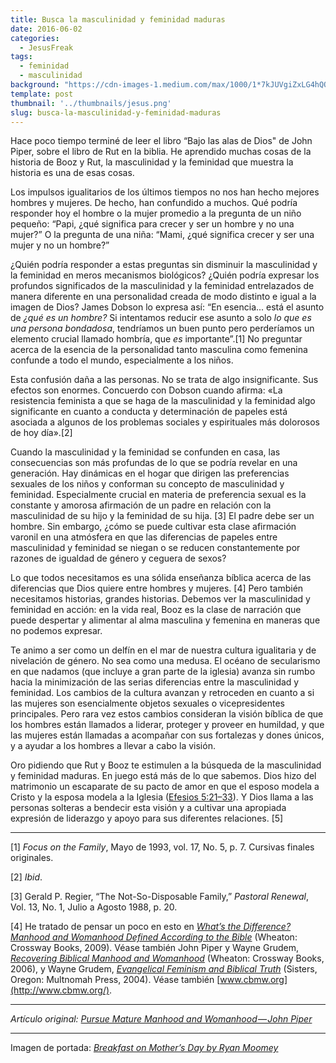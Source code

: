 ```yaml
---
title: Busca la masculinidad y feminidad maduras
date: 2016-06-02
categories:
  - JesusFreak
tags:
  - feminidad
  - masculinidad
background: "https://cdn-images-1.medium.com/max/1000/1*7kJUVgiZxLG4hQQoKMB27w.jpeg"
template: post
thumbnail: '../thumbnails/jesus.png'
slug: busca-la-masculinidad-y-feminidad-maduras
---
```


Hace poco tiempo terminé de leer el libro “Bajo las alas de Dios" de John Piper, sobre el libro de Rut en la biblia. He aprendido muchas cosas de la historia de Booz y Rut, la masculinidad y la feminidad que muestra la historia es una de esas cosas.

Los impulsos igualitarios de los últimos tiempos no nos han hecho
mejores hombres y mujeres. De hecho, han confundido a muchos. Qué podría responder hoy el hombre o la mujer promedio a la pregunta de un niño pequeño: “Papi, ¿qué significa para crecer y ser un hombre y no una mujer?” O la pregunta de una niña: “Mami, ¿qué significa crecer y ser una mujer y no un hombre?”

¿Quién podría responder a estas preguntas sin disminuir la masculinidad y la feminidad en meros mecanismos biológicos? ¿Quién podría expresar los profundos significados de la masculinidad y la feminidad entrelazados de manera diferente en una personalidad creada de modo distinto e igual a la imagen de Dios? James Dobson lo expresa así: “En esencia... está el asunto de *¿qué es un hombre?* Si intentamos reducir ese asunto a solo *lo que es una persona bondadosa*, tendríamos un buen punto pero perderíamos un elemento crucial llamado hombría, que *es* importante”.\[1\] No preguntar acerca de la esencia de la personalidad tanto masculina como femenina confunde a todo el mundo, especialmente a los niños.

Esta confusión daña a las personas. No se trata de algo insignificante. Sus efectos son enormes. Concuerdo con Dobson cuando afirma: «La resistencia feminista a que se haga de la masculinidad y la feminidad algo significante en cuanto a conducta y determinación de papeles está asociada a algunos de los problemas sociales y espirituales más dolorosos de hoy día».\[2\]

Cuando la masculinidad y la feminidad se confunden en casa, las consecuencias son más profundas de lo que se podría revelar en una generación. Hay dinámicas en el hogar que dirigen las preferencias sexuales de los niños y conforman su concepto de masculinidad y feminidad. Especialmente crucial en materia de preferencia sexual es la constante y amorosa afirmación de un padre en relación con la masculinidad de su hijo y la feminidad de su hija. \[3\] El padre debe ser un hombre. Sin embargo, ¿cómo se puede cultivar esta clase afirmación varonil en una atmósfera en que las diferencias de papeles entre masculinidad y feminidad se niegan o se reducen constantemente por razones de igualdad de género y ceguera de sexos?

Lo que todos necesitamos es una sólida enseñanza bíblica acerca de las diferencias que Dios quiere entre hombres y mujeres. \[4\] Pero también necesitamos historias, grandes historias. Debemos ver la masculinidad y feminidad en acción: en la vida real, Booz es la clase de narración que puede despertar y alimentar al alma masculina y femenina en maneras que no podemos expresar.

Te animo a ser como un delfín en el mar de nuestra cultura igualitaria y de nivelación de género. No sea como una medusa. El océano de secularismo en que nadamos (que incluye a gran parte de la iglesia) avanza sin rumbo hacia la minimización de las serias diferencias entre la masculinidad y feminidad. Los cambios de la cultura avanzan y retroceden en cuanto a si las mujeres son esencialmente objetos sexuales o vicepresidentes principales. Pero rara vez estos cambios consideran la visión bíblica de que los hombres están llamados a liderar, proteger y proveer en humildad, y que las mujeres están llamadas a acompañar con sus fortalezas y dones únicos, y a ayudar a los hombres a llevar a cabo la visión.

Oro pidiendo que Rut y Booz te estimulen a la búsqueda de la masculinidad y feminidad maduras. En juego está más de lo que sabemos. Dios hizo del matrimonio un escaparate de su pacto de amor en que el esposo modela a Cristo y la esposa modela a la Iglesia ([Efesios 5:21–33](https://www.biblegateway.com/passage/?search=Efesios+5%3A21%E2%80%9333&version=LBLA)). Y Dios llama a las personas solteras a bendecir esta visión y a cultivar una apropiada expresión de liderazgo y apoyo para sus diferentes relaciones. \[5\]

* * *

\[1\] *Focus on the Family*, Mayo de 1993, vol. 17, No. 5, p. 7. Cursivas finales originales.

\[2\] *Ibid*.

\[3\] Gerald P. Regier, “The Not-So-Disposable Family,” *Pastoral Renewal*, Vol. 13, No. 1, Julio a Agosto 1988, p. 20.

\[4\] He tratado de pensar un poco en esto en [*What’s the Difference? Manhood and Womanhood Defined According to the Bible*](http://www.desiringgod.org/resource-library/online-books/whats-the-difference) (Wheaton: Crossway Books, 2009). Véase también John Piper y Wayne Grudem, [*Recovering Biblical Manhood and Womanhood*](http://www.desiringgod.org/resource-library/online-books/recovering-biblical-manhood-and-womanhood) (Wheaton: Crossway Books, 2006), y Wayne Grudem, [*Evangelical Feminism and Biblical Truth*](http://www.amazon.com/dp/157673840X?tag=desigod06-20) (Sisters, Oregon: Multnomah Press, 2004). Véase también [www.cbmw.org](http://www.cbmw.org/).

* * *

*Artículo original: [Pursue Mature Manhood and Womanhood — John Piper](http://www.desiringgod.org/articles/pursue-mature-manhood-and-womanhood)*

* * *

Imagen de portada: *[Breakfast on Mother’s Day by Ryan Moomey](https://flic.kr/p/snUU5c)*
